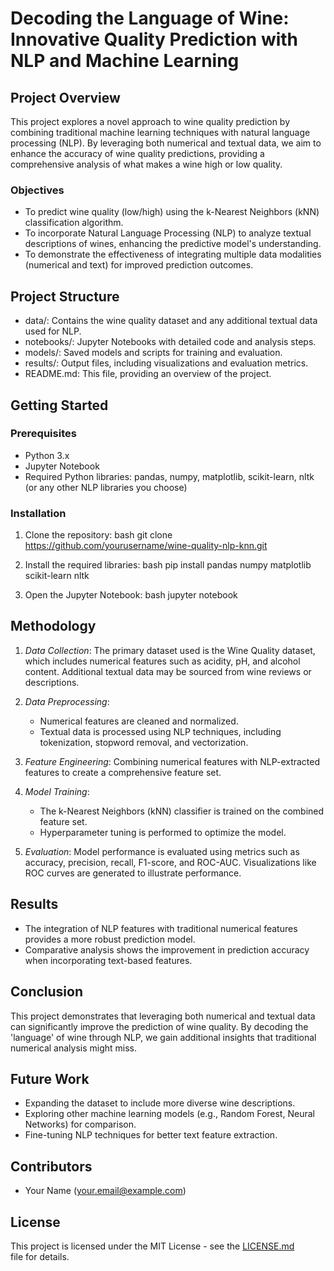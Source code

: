 # Decoding the Language of Wine: Innovative Quality Prediction with NLP and Machine Learning

## Project Overview

This project explores a novel approach to wine quality prediction by combining traditional machine learning techniques with natural language processing (NLP). By leveraging both numerical and textual data, we aim to enhance the accuracy of wine quality predictions, providing a comprehensive analysis of what makes a wine high or low quality.

### Objectives

- To predict wine quality (low/high) using the k-Nearest Neighbors (kNN) classification algorithm.
- To incorporate Natural Language Processing (NLP) to analyze textual descriptions of wines, enhancing the predictive model's understanding.
- To demonstrate the effectiveness of integrating multiple data modalities (numerical and text) for improved prediction outcomes.

## Project Structure

- data/: Contains the wine quality dataset and any additional textual data used for NLP.
- notebooks/: Jupyter Notebooks with detailed code and analysis steps.
- models/: Saved models and scripts for training and evaluation.
- results/: Output files, including visualizations and evaluation metrics.
- README.md: This file, providing an overview of the project.

## Getting Started

### Prerequisites

- Python 3.x
- Jupyter Notebook
- Required Python libraries: pandas, numpy, matplotlib, scikit-learn, nltk (or any other NLP libraries you choose)

### Installation

1. Clone the repository:
    bash
    git clone https://github.com/yourusername/wine-quality-nlp-knn.git
    

2. Install the required libraries:
    bash
    pip install pandas numpy matplotlib scikit-learn nltk
    

3. Open the Jupyter Notebook:
    bash
    jupyter notebook
    

## Methodology

1. *Data Collection*: The primary dataset used is the Wine Quality dataset, which includes numerical features such as acidity, pH, and alcohol content. Additional textual data may be sourced from wine reviews or descriptions.

2. *Data Preprocessing*: 
   - Numerical features are cleaned and normalized.
   - Textual data is processed using NLP techniques, including tokenization, stopword removal, and vectorization.

3. *Feature Engineering*: Combining numerical features with NLP-extracted features to create a comprehensive feature set.

4. *Model Training*: 
   - The k-Nearest Neighbors (kNN) classifier is trained on the combined feature set.
   - Hyperparameter tuning is performed to optimize the model.

5. *Evaluation*: Model performance is evaluated using metrics such as accuracy, precision, recall, F1-score, and ROC-AUC. Visualizations like ROC curves are generated to illustrate performance.

## Results

- The integration of NLP features with traditional numerical features provides a more robust prediction model.
- Comparative analysis shows the improvement in prediction accuracy when incorporating text-based features.

## Conclusion

This project demonstrates that leveraging both numerical and textual data can significantly improve the prediction of wine quality. By decoding the 'language' of wine through NLP, we gain additional insights that traditional numerical analysis might miss.

## Future Work

- Expanding the dataset to include more diverse wine descriptions.
- Exploring other machine learning models (e.g., Random Forest, Neural Networks) for comparison.
- Fine-tuning NLP techniques for better text feature extraction.

## Contributors

- Your Name (your.email@example.com)

## License

This project is licensed under the MIT License - see the [LICENSE.md](LICENSE.md) file for details.

